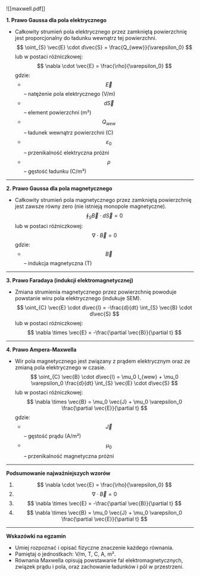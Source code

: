 
![[maxwell.pdf]]

**1. Prawo Gaussa dla pola elektrycznego**

- Całkowity strumień pola elektrycznego przez zamkniętą powierzchnię jest proporcjonalny do ładunku wewnątrz tej powierzchni. $$ \oint_{S} \vec{E} \cdot d\vec{S} = \frac{Q_{wew}}{\varepsilon_0} $$ lub w postaci różniczkowej: $$ \nabla \cdot \vec{E} = \frac{\rho}{\varepsilon_0} $$ gdzie:
    - $$ \vec{E} $$ – natężenie pola elektrycznego (V/m)
    - $$ d\vec{S} $$ – element powierzchni (m²)
    - $$ Q_{wew} $$ – ładunek wewnątrz powierzchni (C)
    - $$ \varepsilon_0 $$ – przenikalność elektryczna próżni
    - $$ \rho $$ – gęstość ładunku (C/m³)

---

**2. Prawo Gaussa dla pola magnetycznego**

- Całkowity strumień pola magnetycznego przez zamkniętą powierzchnię jest zawsze równy zero (nie istnieją monopole magnetyczne). $$ \oint_{S} \vec{B} \cdot d\vec{S} = 0 $$ lub w postaci różniczkowej: $$ \nabla \cdot \vec{B} = 0 $$ gdzie:
    - $$ \vec{B} $$ – indukcja magnetyczna (T)

---

**3. Prawo Faradaya (indukcji elektromagnetycznej)**

- Zmiana strumienia magnetycznego przez powierzchnię powoduje powstanie wiru pola elektrycznego (indukuje SEM). $$ \oint_{C} \vec{E} \cdot d\vec{l} = -\frac{d}{dt} \int_{S} \vec{B} \cdot d\vec{S} $$ lub w postaci różniczkowej: $$ \nabla \times \vec{E} = -\frac{\partial \vec{B}}{\partial t} $$

---

**4. Prawo Ampera-Maxwella**

- Wir pola magnetycznego jest związany z prądem elektrycznym oraz ze zmianą pola elektrycznego w czasie. $$ \oint_{C} \vec{B} \cdot d\vec{l} = \mu_0 I_{wew} + \mu_0 \varepsilon_0 \frac{d}{dt} \int_{S} \vec{E} \cdot d\vec{S} $$ lub w postaci różniczkowej: $$ \nabla \times \vec{B} = \mu_0 \vec{J} + \mu_0 \varepsilon_0 \frac{\partial \vec{E}}{\partial t} $$ gdzie:
    - $$ \vec{J} $$ – gęstość prądu (A/m²)
    - $$ \mu_0 $$ – przenikalność magnetyczna próżni

---

**Podsumowanie najważniejszych wzorów**

1. $$ \nabla \cdot \vec{E} = \frac{\rho}{\varepsilon_0} $$
2. $$ \nabla \cdot \vec{B} = 0 $$
3. $$ \nabla \times \vec{E} = -\frac{\partial \vec{B}}{\partial t} $$
4. $$ \nabla \times \vec{B} = \mu_0 \vec{J} + \mu_0 \varepsilon_0 \frac{\partial \vec{E}}{\partial t} $$

---

**Wskazówki na egzamin**

- Umiej rozpoznać i opisać fizyczne znaczenie każdego równania.
- Pamiętaj o jednostkach: V/m, T, C, A, m².
- Równania Maxwella opisują powstawanie fal elektromagnetycznych, związek prądu i pola, oraz zachowanie ładunków i pól w przestrzeni.